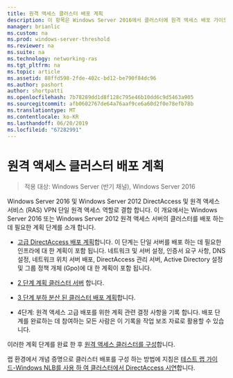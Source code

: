 ```yaml
---
title: 원격 액세스 클러스터 배포 계획
description: 이 항목은 Windows Server 2016에서 클러스터에 원격 액세스 배포 가이드의 일부입니다.
manager: brianlic
ms.custom: na
ms.prod: windows-server-threshold
ms.reviewer: na
ms.suite: na
ms.technology: networking-ras
ms.tgt_pltfrm: na
ms.topic: article
ms.assetid: 88ffd598-2fde-402c-bd12-be790f84dc96
ms.author: pashort
author: shortpatti
ms.openlocfilehash: 7b78289dd1d8f128c795e46b10dd6c9d5463a905
ms.sourcegitcommit: afb0602767de64a76aaf9ce6a60d2f0e78efb78b
ms.translationtype: MT
ms.contentlocale: ko-KR
ms.lasthandoff: 06/20/2019
ms.locfileid: "67282991"
---
```

# <a name="plan-a-remote-access-cluster-deployment"></a>원격 액세스 클러스터 배포 계획

>적용 대상: Windows Server (반기 채널), Windows Server 2016

 Windows Server 2016 및 Windows Server 2012 DirectAccess 및 원격 액세스 서비스 (RAS) VPN 단일 원격 액세스 역할로 결합 합니다. 이 개요에서는 Windows Server 2016 또는 Windows Server 2012 원격 액세스 서버의 클러스터를 배포 하는 데 필요한 계획 단계를 소개 합니다.
  
-   [고급 DirectAccess 배포 계획](../../../directaccess/single-server-advanced/Plan-an-Advanced-DirectAccess-Deployment.md)합니다. 이 단계는 단일 서버를 배포 하는 데 필요한 인프라에 대 한 계획이 포함 됩니다. 네트워크 및 서버 설정, 인증서 요구 사항, DNS 설정, 네트워크 위치 서버 배포, DirectAccess 관리 서버, Active Directory 설정 및 그룹 정책 개체 (Gpo)에 대 한 계획이 포함 됩니다.  
  
-   [2 단계 계획 클러스터 서버](Step-2-Plan-Cluster-Servers.md) 합니다.  
  
-   [3 단계 부하 분산 된 클러스터 배포 계획](Step-3-Plan-a-Load-Balanced-Cluster-Deployment.md)합니다.  
  
-   4단계: 원격 액세스 고급 배포를 위한 계획 관련 결정 사항을 기록 합니다. 배포 단계를 완료하는 데 참여하는 모든 사람은 이 기록을 작업 보조 자료로 활용할 수 있습니다.  
  
이러한 계획 단계를 완료 한 후 [원격 액세스 클러스터를 구성](../configure/Configure-a-Remote-Access-Cluster.md)합니다. 

랩 환경에서 개념 증명으로 클러스터 배포를 구성 하는 방법에 지침은 [테스트 랩 가이드-Windows NLB를 사용 하 여 클러스터에서 DirectAccess 시연](../../../directaccess/tlg-cluster-nlb/Test-Lab-Guide-Demonstrate-DirectAccess-in-a-Cluster-with-Windows-NLB.md)합니다.  
  


